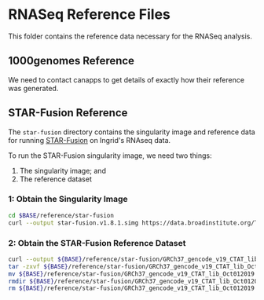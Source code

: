 # RNASeq Reference Files

This folder contains the reference data necessary for the RNASeq analysis.

## 1000genomes Reference

We need to contact canapps to get details of exactly how their reference was generated.

## STAR-Fusion Reference

The `star-fusion` directory contains the singularity image and reference data for running [STAR-Fusion](https://github.com/STAR-Fusion/STAR-Fusion/wiki) on Ingrid's RNAseq data.

To run the STAR-Fusion singularity image, we need two things:

1. The singularity image; and
2. The reference dataset

### 1: Obtain the Singularity Image

~~~bash
cd $BASE/reference/star-fusion
curl --output star-fusion.v1.8.1.simg https://data.broadinstitute.org/Trinity/CTAT_SINGULARITY/star-fusion.v1.8.1.simg
~~~

### 2: Obtain the STAR-Fusion Reference Dataset

~~~bash
curl --output ${BASE}/reference/star-fusion/GRCh37_gencode_v19_CTAT_lib_Oct012019.plug-n-play.tar.gz https://data.broadinstitute.org/Trinity/CTAT_RESOURCE_LIB/GRCh37_gencode_v19_CTAT_lib_Oct012019.plug-n-play.tar.gz
tar -zxvf ${BASE}/reference/star-fusion/GRCh37_gencode_v19_CTAT_lib_Oct012019.plug-n-play.tar.gz --directory ${BASE}/reference/star-fusion
mv ${BASE}/reference/star-fusion/GRCh37_gencode_v19_CTAT_lib_Oct012019.plug-n-play/ctat_genome_lib_build_dir ${BASE}/reference/star-fusion/sflib-GRCh37-19
rmdir ${BASE}/reference/star-fusion/GRCh37_gencode_v19_CTAT_lib_Oct012019.plug-n-play
rm ${BASE}/reference/star-fusion/GRCh37_gencode_v19_CTAT_lib_Oct012019.plug-n-play.tar.gz
~~~
